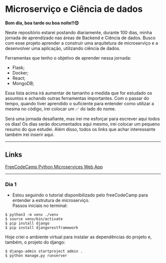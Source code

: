 # Microserviço e Ciência de dados
**Bom dia, boa tarde ou boa noite!!😊**

Neste repositório estarei postando diariamente, durante 100 dias, minha jornada de aprendizado nas áreas de Backend e Ciência de dados. Busco com esse projeto aprender a construir uma arquitetura de microserviço e a desenvolver uma aplicação, utilizando ciência de dados. 

Ferramentas que tenho o objetivo de aprender nessa jornada:
- Flask;
- Docker;
- React;
- MongoDB;

Essa lista acima irá aumentar de tamanho a medida que for estudado os assuntos e achando outras ferramentas importantes. Com o passar do tempo, quando tiver aprendido o suficiente para entender como utilizar a mesma no código, irei colocar um ✅ do lado do nome.

Será uma jornada desafiante, mas irei me esforçar para escrever aqui todos os dias! Os dias serão documentados aqui mesmo, irei colocar um pequeno resumo do que estudei. Além disso, todos os links que achar interessante também irei inserir aqui.

---
## Links

[FreeCodeCamp Python Microservices Web App](https://www.youtube.com/watch?v=0iB5IPoTDts&list=PLNDjjx_fFhB30BPFWNqsLebpw4iveqjCH)

---
### Dia 1
- Estou seguindo o tutorial disponibilizado pelo freeCodeCamp para entender a estrutura de microserviço.\
Passos iniciais no terminal:
```shell
$ python3 -m venv ./venv 
$ source venv/bin/activate
$ pip install django
$ pip install djangorestframework
```
Hoje criei o ambiente virtual para instalar as dependências do projeto e, também, o projeto do django:
```shell
$ django-admin startproject admin .
$ python manage.py runserver
```
<!--  https://youtu.be/0iB5IPoTDts?list=PLNDjjx_fFhB30BPFWNqsLebpw4iveqjCH&t=439 -->